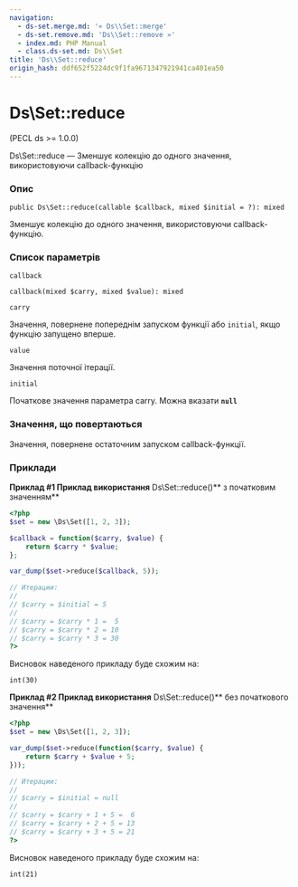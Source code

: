 ```yaml
---
navigation:
  - ds-set.merge.md: '« Ds\\Set::merge'
  - ds-set.remove.md: 'Ds\\Set::remove »'
  - index.md: PHP Manual
  - class.ds-set.md: Ds\\Set
title: 'Ds\\Set::reduce'
origin_hash: ddf652f5224dc9f1fa9671347921941ca401ea50
---
```

# Ds\\Set::reduce

(PECL ds >= 1.0.0)

Ds\\Set::reduce — Зменшує колекцію до одного значення, використовуючи callback-функцію

### Опис

```methodsynopsis
public Ds\Set::reduce(callable $callback, mixed $initial = ?): mixed
```

Зменшує колекцію до одного значення, використовуючи callback-функцію.

### Список параметрів

`callback`

```methodsynopsis
callback(mixed $carry, mixed $value): mixed
```

`carry`

Значення, повернене попереднім запуском функції або `initial`, якщо функцію запущено вперше.

`value`

Значення поточної ітерації.

`initial`

Початкове значення параметра carry. Можна вказати **`null`**

### Значення, що повертаються

Значення, повернене остаточним запуском callback-функції.

### Приклади

**Приклад #1 Приклад використання** Ds\\Set::reduce()\*\* з початковим значенням\*\*

```php
<?php
$set = new \Ds\Set([1, 2, 3]);

$callback = function($carry, $value) {
    return $carry * $value;
};

var_dump($set->reduce($callback, 5));

// Итерации:
//
// $carry = $initial = 5
//
// $carry = $carry * 1 =  5
// $carry = $carry * 2 = 10
// $carry = $carry * 3 = 30
?>
```

Висновок наведеного прикладу буде схожим на:

```
int(30)
```

**Приклад #2 Приклад використання** Ds\\Set::reduce()\*\* без початкового значення\*\*

```php
<?php
$set = new \Ds\Set([1, 2, 3]);

var_dump($set->reduce(function($carry, $value) {
    return $carry + $value + 5;
}));

// Итерации:
//
// $carry = $initial = null
//
// $carry = $carry + 1 + 5 =  6
// $carry = $carry + 2 + 5 = 13
// $carry = $carry + 3 + 5 = 21
?>
```

Висновок наведеного прикладу буде схожим на:

```
int(21)
```
